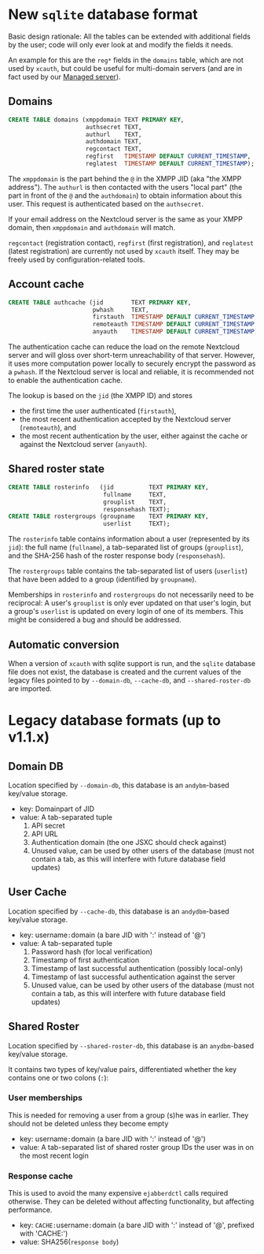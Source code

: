 # New `sqlite` database format

Basic design rationale: All the tables can be extended with
additional fields by the user; code will only ever look at
and modify the fields it needs.

An example for this are the `reg*` fields in the `domains`
table, which are not used by `xcauth`, but could be useful
for multi-domain servers (and are in fact used by our
[Managed server](https://jsxc.org/managed.html)).

## Domains
```sql
CREATE TABLE domains (xmppdomain TEXT PRIMARY KEY,
                      authsecret TEXT,
                      authurl    TEXT,
                      authdomain TEXT,
                      regcontact TEXT,
                      regfirst   TIMESTAMP DEFAULT CURRENT_TIMESTAMP,
                      reglatest  TIMESTAMP DEFAULT CURRENT_TIMESTAMP);
```
The `xmppdomain` is the part behind the `@` in the XMPP JID
(aka "the XMPP address"). The `authurl` is then contacted with
the users "local part" (the part in front of the `@` and the `authdomain`)
to obtain information about this user. This request is authenticated based
on the `authsecret`.

If your email address on the Nextcloud server is the same as your XMPP domain,
then `xmppdomain` and `authdomain` will match.

`regcontact` (registration contact), `regfirst` (first registration), and
`reglatest` (latest registration) are currently not used by `xcauth` itself.
They may be freely used by configuration-related tools.

## Account cache

```sql
CREATE TABLE authcache (jid        TEXT PRIMARY KEY,
                        pwhash     TEXT,
                        firstauth  TIMESTAMP DEFAULT CURRENT_TIMESTAMP,
                        remoteauth TIMESTAMP DEFAULT CURRENT_TIMESTAMP,
                        anyauth    TIMESTAMP DEFAULT CURRENT_TIMESTAMP);
```

The authentication cache can reduce the load on the remote Nextcloud
server and will gloss over short-term unreachability of that server.
However, it uses more computation power locally to securely encrypt
the password as a `pwhash`. If the Nextcloud server is local and
reliable, it is recommended not to enable the authentication cache.

The lookup is based on the `jid` (the XMPP ID) and stores
- the first time the user authenticated (`firstauth`),
- the most recent authentication accepted by the Nextcloud server
  (`remoteauth`), and
- the most recent authentication by the user, either against the cache
  or against the Nextcloud server (`anyauth`).

## Shared roster state

```sql
CREATE TABLE rosterinfo   (jid          TEXT PRIMARY KEY,
                           fullname     TEXT,
                           grouplist    TEXT,
                           responsehash TEXT);
CREATE TABLE rostergroups (groupname    TEXT PRIMARY KEY,
                           userlist     TEXT);
```

The `rosterinfo` table contains information about a user
(represented by its `jid`): the full name (`fullname`),
a tab-separated list of groups (`grouplist`),
and the SHA-256 hash of the roster response body (`responsehash`).

The `rostergroups` table contains the tab-separated list of users
(`userlist`) that have been added to a group (identified by `groupname`).

Memberships in `rosterinfo` and `rostergroups` do not necessarily need
to be reciprocal: A user's `grouplist` is only ever updated on that user's
login, but a group's `userlist` is updated on every login of one of its
members. This might be considered a bug and should be addressed.

## Automatic conversion
When a version of `xcauth` with sqlite support is run, and the `sqlite`
database file does not exist, the database is created and the current values
of the legacy files pointed to by `--domain-db`, `--cache-db`,
and `--shared-roster-db` are imported.


# Legacy database formats (up to v1.1.x)

## Domain DB
Location specified by `--domain-db`, this database is an `andybm`-based key/value storage.

- key: Domainpart of JID
- value: A tab-separated tuple
  1. API secret
  2. API URL
  3. Authentication domain (the one JSXC should check against)
  4. Unused value, can be used by other users of the database (must not contain a tab, as this will interfere with future database field updates)

## User Cache
Location specified by `--cache-db`, this database is an `andydbm`-based key/value storage.

- key: username`:`domain (a bare JID with ':' instead of '@')
- value: A tab-separated tuple
  1. Password hash (for local verification)
  2. Timestamp of first authentication
  3. Timestamp of last successful authentication (possibly local-only)
  4. Timestamp of last successful authentication against the server
  5. Unused value, can be used by other users of the database (must not contain a tab, as this will interfere with future database field updates)

## Shared Roster
Location specified by `--shared-roster-db`, this database is an `anydbm`-based key/value storage.

It contains two types of key/value pairs, differentiated whether the key contains one or two colons (`:`):

### User memberships

This is needed for removing a user from a group (s)he was in earlier. They should not be
deleted unless they become empty

- key: username`:`domain (a bare JID with ':' instead of '@')
- value: A tab-separated list of shared roster group IDs the user was in on the most recent login

### Response cache

This is used to avoid the many expensive `ejabberdctl` calls required otherwise.
They can be deleted without affecting functionality, but affecting performance.

- key: `CACHE:`username`:`domain (a bare JID with ':' instead of '@', prefixed with 'CACHE:')
- value: SHA256(`response body`)
